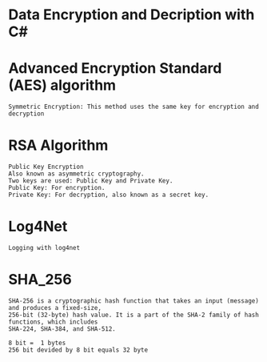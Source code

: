 # Data Encryption and Decription with C#

# Advanced Encryption Standard (AES) algorithm
    Symmetric Encryption: This method uses the same key for encryption and decryption

# RSA Algorithm
    Public Key Encryption    
    Also known as asymmetric cryptography.    
    Two keys are used: Public Key and Private Key.    
    Public Key: For encryption.    
    Private Key: For decryption, also known as a secret key.

# Log4Net 
    Logging with log4net 

# SHA_256 
    SHA-256 is a cryptographic hash function that takes an input (message) and produces a fixed-size, 
    256-bit (32-byte) hash value. It is a part of the SHA-2 family of hash functions, which includes 
    SHA-224, SHA-384, and SHA-512.
     
    8 bit =  1 bytes 
    256 bit devided by 8 bit equals 32 byte

    